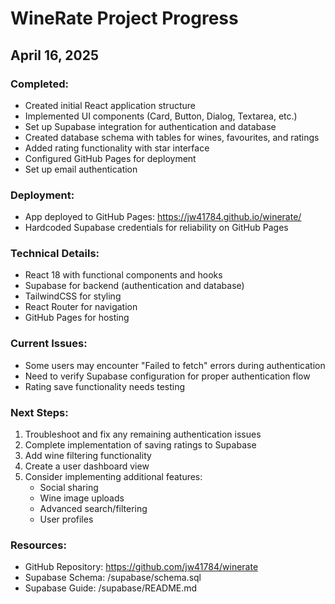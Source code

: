 # WineRate Project Progress

## April 16, 2025

### Completed:
- Created initial React application structure
- Implemented UI components (Card, Button, Dialog, Textarea, etc.)
- Set up Supabase integration for authentication and database
- Created database schema with tables for wines, favourites, and ratings
- Added rating functionality with star interface
- Configured GitHub Pages for deployment
- Set up email authentication

### Deployment:
- App deployed to GitHub Pages: https://jw41784.github.io/winerate/
- Hardcoded Supabase credentials for reliability on GitHub Pages

### Technical Details:
- React 18 with functional components and hooks
- Supabase for backend (authentication and database)
- TailwindCSS for styling
- React Router for navigation
- GitHub Pages for hosting

### Current Issues:
- Some users may encounter "Failed to fetch" errors during authentication
- Need to verify Supabase configuration for proper authentication flow
- Rating save functionality needs testing

### Next Steps:
1. Troubleshoot and fix any remaining authentication issues
2. Complete implementation of saving ratings to Supabase
3. Add wine filtering functionality
4. Create a user dashboard view
5. Consider implementing additional features:
   - Social sharing
   - Wine image uploads
   - Advanced search/filtering
   - User profiles

### Resources:
- GitHub Repository: https://github.com/jw41784/winerate
- Supabase Schema: /supabase/schema.sql
- Supabase Guide: /supabase/README.md